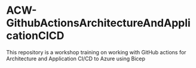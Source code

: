 # ACW-GithubActionsArchitectureAndApplicationCICD
This repository is a workshop training on working with GitHub actions for Architecture and Application CI/CD to Azure using Bicep
